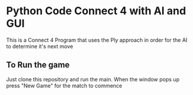 # Python Code Connect 4 with AI and GUI

This is a Connect 4 Program that uses the Ply approach in order for the AI to determine it's next move

## To Run the game

Just clone this repository and run the main. When the window pops up press "New Game" for the match to commence 
